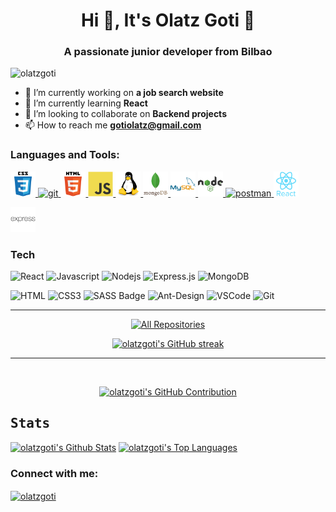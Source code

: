 <h1 align="center">Hi 👋, It's Olatz Goti 🍪 </h1>
<h3 align="center">A passionate junior developer from Bilbao</h3>

<p align="left"> <img src="https://komarev.com/ghpvc/?username=olatzgoti&label=Profile%20views&color=0e75b6&style=flat" alt="olatzgoti" /> </p>

- 🔭 I’m currently working on **a job search website**
- 🌱 I’m currently learning **React**
- 👯 I’m looking to collaborate on **Backend projects**
- 📫 How to reach me **gotiolatz@gmail.com**


<h3 align="left">Languages and Tools:</h3>
<p align="left"> <a href="https://www.w3schools.com/css/" target="_blank" rel="noreferrer"> <img src="https://raw.githubusercontent.com/devicons/devicon/master/icons/css3/css3-original-wordmark.svg" alt="css3" width="40" height="40"/> </a>   
  <a href="https://git-scm.com/" target="_blank" rel="noreferrer"> <img src="https://www.vectorlogo.zone/logos/git-scm/git-scm-icon.svg" alt="git" width="40" height="40"/> </a>
  <a href="https://www.w3.org/html/" target="_blank" rel="noreferrer"> <img src="https://raw.githubusercontent.com/devicons/devicon/master/icons/html5/html5-original-wordmark.svg" alt="html5" width="40" height="40"/> </a>
  <a href="https://developer.mozilla.org/en-US/docs/Web/JavaScript" target="_blank" rel="noreferrer"> <img src="https://raw.githubusercontent.com/devicons/devicon/master/icons/javascript/javascript-original.svg" alt="javascript" width="40" height="40"/> </a>
  <a href="https://www.linux.org/" target="_blank" rel="noreferrer"> <img src="https://raw.githubusercontent.com/devicons/devicon/master/icons/linux/linux-original.svg" alt="linux" width="40" height="40"/> </a> 
  <a href="https://www.mongodb.com/" target="_blank" rel="noreferrer"> <img src="https://raw.githubusercontent.com/devicons/devicon/master/icons/mongodb/mongodb-original-wordmark.svg" alt="mongodb" width="40" height="40"/> </a>
  <a href="https://www.mysql.com/" target="_blank" rel="noreferrer"> <img src="https://raw.githubusercontent.com/devicons/devicon/master/icons/mysql/mysql-original-wordmark.svg" alt="mysql" width="40" height="40"/> </a>
  <a href="https://nodejs.org" target="_blank" rel="noreferrer"> <img src="https://raw.githubusercontent.com/devicons/devicon/master/icons/nodejs/nodejs-original-wordmark.svg" alt="nodejs" width="40" height="40"/> </a> 
  <a href="https://postman.com" target="_blank" rel="noreferrer"> <img src="https://www.vectorlogo.zone/logos/getpostman/getpostman-icon.svg" alt="postman" width="40" height="40"/> </a> 
  <a href="https://reactjs.org/" target="_blank" rel="noreferrer"> <img src="https://raw.githubusercontent.com/devicons/devicon/master/icons/react/react-original-wordmark.svg" alt="react" width="40" height="40"/> </a> </p>
  <a href="https://expressjs.com" target="_blank" rel="noreferrer"> <img src="https://raw.githubusercontent.com/devicons/devicon/master/icons/express/express-original-wordmark.svg" alt="express" width="40" height="40"/> </a>
  <h3 align="left"> Tech </h3> 

![React](https://img.shields.io/badge/-React-61DBFB?style=for-the-badge&labelColor=black&logo=react&logoColor=61DBFB)
![Javascript](https://img.shields.io/badge/Javascript-F0DB4F?style=for-the-badge&labelColor=black&logo=javascript&logoColor=F0DB4F)
![Nodejs](https://img.shields.io/badge/Nodejs-3C873A?style=for-the-badge&labelColor=black&logo=node.js&logoColor=3C873A)
![Express.js](https://img.shields.io/badge/Express.js-000000?style=for-the-badge&logo=express&logoColor=white)
![MongoDB](https://img.shields.io/badge/MongoDB-4EA94B?style=for-the-badge&logo=mongodb&logoColor=white)

![HTML](https://img.shields.io/badge/HTML5-E34F26?style=for-the-badge&logo=html5&logoColor=white)
![CSS3](https://img.shields.io/badge/CSS3-1572B6?style=for-the-badge&logo=css3&logoColor=white)
![SASS Badge](https://img.shields.io/badge/Sass-CC6699?style=for-the-badge&logo=sass&logoColor=white)
![Ant-Design](https://img.shields.io/badge/AntDesign-0170FE?style=for-the-badge&logo=antdesign&logoColor=white)
![VSCode](https://img.shields.io/badge/Visual_Studio-0078d7?style=for-the-badge&logo=visual%20studio&logoColor=white)
![Git](https://img.shields.io/badge/Git-F05032?style=for-the-badge&logo=git&logoColor=white)


<hr/>
<p align="center">
  <a href="https://github.com/olatzgoti?tab=repositories" target="_blank"><img alt="All Repositories" title="All Repositories" src="https://img.shields.io/badge/-All%20Repos-2962FF?style=for-the-badge&logo=koding&logoColor=white"/></a>
</p>

<p align="center">
<a> 
  <a href="https://github.com/olatzgoti"><img src="https://github-readme-streak-stats.herokuapp.com/?user=olatzgoti&theme=radical&border=7F3FBF&background=0D1117" alt="olatzgoti's GitHub streak"/></a>
  <br/>
</a>


<hr/>
<br/>


<p align="center">
  <a href="https://github.com/olatzgoti">
    <img src="https://github-profile-summary-cards.vercel.app/api/cards/profile-details?username=olatzgoti&theme=radical" alt="olatzgoti's GitHub Contribution"/>
  </a>
</p>




## <samp> Stats </samp>

<span align="center">
<a>  
<a href="https://github.com/olatzgoti"><img alt="olatzgoti's Github Stats" src="https://denvercoder1-github-readme-stats.vercel.app/api?username=olatzgoti&show_icons=true&count_private=true&theme=react&border_color=7F3FBF&bg_color=0D1117&title_color=F85D7F&icon_color=F8D866" height="192px" width="49.5%"/></a>
<a href="https://github.com/olatzgoti"><img alt="olatzgoti's Top Languages" src="https://denvercoder1-github-readme-stats.vercel.app/api/top-langs/?username=olatzgoti&langs_count=8&layout=compact&theme=react&border_color=7F3FBF&bg_color=0D1117&title_color=F85D7F&icon_color=F8D866" height="192px" width="49.5%"/></a>
<br/>
</a>

<h3 align="left">Connect with me:</h3>
<p align="left">
<a href="https://linkedin.com/in/olatzgoti" target="blank"><img align="center" src="https://raw.githubusercontent.com/rahuldkjain/github-profile-readme-generator/master/src/images/icons/Social/linked-in-alt.svg" alt="olatzgoti" height="30" width="40" /></a>
</p>
